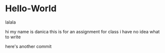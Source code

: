 # Hello-World
lalala



hi
my name is danica
this is for an assignment for class
i have no idea what to write


here's another commit
